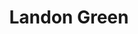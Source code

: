 ---
layout: employee
skillsid: 8
title: 'Landon Green'
permalink: /employees/:title 
location: 'Jacksonville'
position: 'Financial Analyst'
availability: 61
internal: false
categories: 
- employees
phoneNumber: 555-555-5555
email: email@gmail.com
manage: false
---
